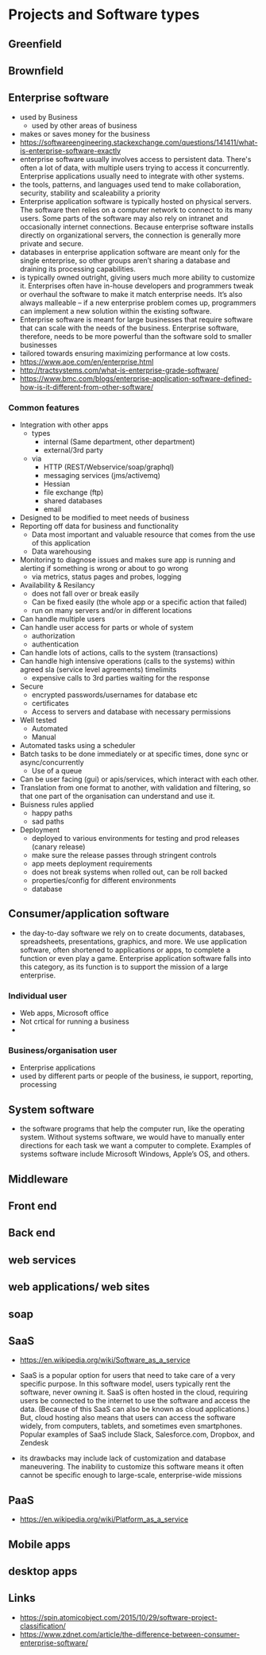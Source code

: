# Projects and Software types

## Greenfield

## Brownfield

## Enterprise software

- used by Business
  - used by other areas of business
- makes or saves money for the business
- https://softwareengineering.stackexchange.com/questions/141411/what-is-enterprise-software-exactly
- enterprise software usually involves access to persistent data. There's often a lot of data, with multiple users trying to access it concurrently. Enterprise applications usually need to integrate with other systems.
- the tools, patterns, and languages used tend to make collaboration, security, stability and scaleability a priority
- Enterprise application software is typically hosted on physical servers. The software then relies on a computer network to connect to its many users. Some parts of the software may also rely on intranet and occasionally internet connections. Because enterprise software installs directly on organizational servers, the connection is generally more private and secure.
- databases in enterprise application software are meant only for the single enterprise, so other groups aren’t sharing a database and draining its processing capabilities.
-  is typically owned outright, giving users much more ability to customize it. Enterprises often have in-house developers and programmers tweak or overhaul the software to make it match enterprise needs. It’s also always malleable – if a new enterprise problem comes up, programmers can implement a new solution within the existing software.
- Enterprise software is meant for large businesses that require software that can scale with the needs of the business. Enterprise software, therefore, needs to be more powerful than the software sold to smaller businesses
- tailored towards ensuring maximizing performance at low costs.
- https://www.aoe.com/en/enterprise.html
- http://tractsystems.com/what-is-enterprise-grade-software/
- https://www.bmc.com/blogs/enterprise-application-software-defined-how-is-it-different-from-other-software/

### Common features

- Integration with other apps
  - types
    - internal (Same department, other department)
    - external/3rd party
  - via
    - HTTP (REST/Webservice/soap/graphql)
    - messaging services (jms/activemq)
    - Hessian
    - file exchange (ftp)
    - shared databases
    - email
- Designed to be modified to meet needs of business
- Reporting off data for business and functionality
  - Data most important and valuable resource that comes from the use of this application
  - Data warehousing
- Monitoring to diagnose issues and makes sure app is running and alerting if something is wrong or about to go wrong
  - via metrics, status pages and probes, logging
- Availability & Resilancy
  - does not fall over or break easily
  - Can be fixed easily  (the whole app or a specific action that failed)
  - run on many servers and/or in different locations
- Can handle multiple users
- Can handle user access for parts or whole of system
  - authorization
  - authentication
- Can handle lots of actions, calls to the system (transactions)
- Can handle high intensive operations (calls to the systems) within agreed sla (service level agreements) timelimits
  - expensive calls to 3rd parties waiting for the response
- Secure
  - encrypted passwords/usernames for database etc
  - certificates
  - Access to servers and database with necessary permissions
- Well tested
  - Automated
  - Manual
- Automated tasks using a scheduler
- Batch tasks to be done immediately or at specific times, done sync or async/concurrently
  - Use of a queue
- Can be user facing (gui) or apis/services, which interact with each other.
- Translation from one format to another, with validation and filtering, so that one part of the organisation can understand and use it.
- Buisness rules applied
  - happy paths
  - sad paths
- Deployment
  - deployed to various environments for testing and prod releases (canary release)
  - make sure the release passes through stringent controls
  - app meets deployment requirements
  - does not break systems when rolled out, can be roll backed
  - properties/config for different environments
  - database



## Consumer/application software

- the day-to-day software we rely on to create documents, databases, spreadsheets, presentations, graphics, and more. We use application software, often shortened to applications or apps, to complete a function or even play a game. Enterprise application software falls into this category, as its function is to support the mission of a large enterprise.

### Individual user

- Web apps, Microsoft office
- Not crtical for running a business
-

### Business/organisation user

- Enterprise applications
- used by different parts or people of the business, ie support, reporting, processing

## System software

- the software programs that help the computer run, like the operating system. Without systems software, we would have to manually enter directions for each task we want a computer to complete. Examples of systems software include Microsoft Windows, Apple’s OS, and others.

## Middleware

## Front end

## Back end

## web services

## web applications/ web sites

## soap

## SaaS

- https://en.wikipedia.org/wiki/Software_as_a_service

- SaaS is a popular option for users that need to take care of a very specific purpose. In this software model, users typically rent the software, never owning it. SaaS is often hosted in the cloud, requiring users be connected to the internet to use the software and access the data. (Because of this SaaS can also be known as cloud applications.) But, cloud hosting also means that users can access the software widely, from computers, tablets, and sometimes even smartphones. Popular examples of SaaS include Slack, Salesforce.com, Dropbox, and Zendesk
- its drawbacks may include lack of customization and database maneuvering. The inability to customize this software means it often cannot be specific enough to large-scale, enterprise-wide missions

## PaaS

- https://en.wikipedia.org/wiki/Platform_as_a_service

## Mobile apps

## desktop apps

## Links

- https://spin.atomicobject.com/2015/10/29/software-project-classification/
- https://www.zdnet.com/article/the-difference-between-consumer-enterprise-software/
